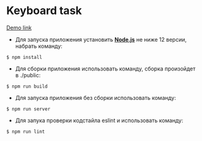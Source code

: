 # Keyboard task

[Demo link](https://nexgenua.github.io/keyboard/)

+ Для запуска приложения установить [**Node.js**](https://nodejs.org/en/) не ниже 12 версии, набрать команду:

```jsvascript
$ npm install
```
+ Для сборки приложения использовать команду, сборка произойдет в ./public:

```jsvascript
$ npm run build
```

+ Для запуска приложения без сборки использовать команду:

```jsvascript
$ npm run server
```

+ Для запука проверки кодстайла eslint и использовать команду:
     

```jsvascript
$ npm run lint
```
